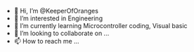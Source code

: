 - 👋 Hi, I’m @KeeperOfOranges
- 👀 I’m interested in Engineering
- 🌱 I’m currently learning Microcontroller coding, Visual basic
- 💞️ I’m looking to collaborate on ...
- 📫 How to reach me ...

<!---
KeeperOfOranges/KeeperOfOranges is a ✨ special ✨ repository because its `README.md` (this file) appears on your GitHub profile.
You can click the Preview link to take a look at your changes.
--->
